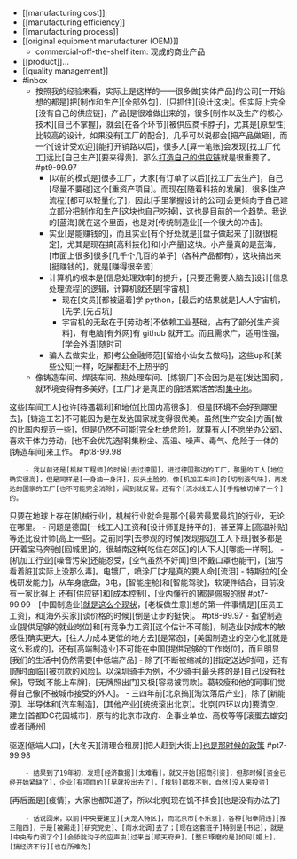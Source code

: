 - [[manufacturing cost]];
- [[manufacturing efficiency]]
- [[manufacturing process]]
- [[original equipment manufacturer (OEM)]]
    - commercial-off-the-shelf item: 现成的商业产品
- [[product]]...
- [[quality management]]
- #inbox
    - 按照我的经验来看，实际上是这样的——很多做[实体产品]的公司[一开始想的都是]把[制作和生产][全部外包]，[只抓住][设计这块]。但实际上完全[没有自己的供应链]，产品[是很难做出来的]，很多[制作以及生产的核心技术][自己不掌握]，就会[在各个环节][被供应商卡脖子]，尤其是[原型性]比较高的设计，如果没有[工厂的配合]，几乎可以说都会[把产品做砸]，而一个[设计受欢迎][能打开销路以后]，很多人[算一笔账]会发现[找工厂代工]远比[自己生产][要来得贵]。那么[打造自己的供应链](https://bbs.saraba1st.com/2b/thread-2028064-2-1.html)就是很重要了。 #pt9-99.97
        - [以前的模式是]很多工厂，大家[有订单了以后][找工厂去生产]，自己[尽量不要碰]这个[重资产项目]。而现在[随着科技的发展]，很多[生产流程][都可以轻量化了]，因此[手里掌握设计的公司]会更倾向于自己建立部分把制作和生产[这块也自己吃掉]，这也是目前的一个趋势。我说的[蓝海]就在这个里面，也是对[传统制造业][一个很大的冲击]。
        - 实业[是能赚钱的]，而且实业[有个好处就是][盘子做起来了][就很稳定]，尤其是现在搞[高科技化]和[小产量]这块。小产量真的是蓝海，[市面上很多]很多[几千个几百的单子]（各种产品都有），这块搞出来[挺赚钱的]，就是[赚得很辛苦]
        - 计算机的根本是[信息处理效率]的提升，[只要还需要人脑去]设计[信息处理流程]的逻辑，计算机就还是[宇宙机]
            - 现在[文员][都被逼着]学 python，[最后的结果就是]人人宇宙机，[先学][先占坑]
            - 宇宙机的无敌在于[劳动者]不依赖工业基础，占有了部分[生产资料]，有电脑[有外网]有 github 就开工。而且需求广，适用性强，[学会外语]随时可
        - 骗人去做实业，那[考公金融师范][留给小仙女去做吗]，这些up和[某些公知]一样，吃屎都赶不上热乎的
    - 像铸造车间、焊装车间、热处理车间、[炼钢厂]不会因为是在[发达国家]，就环境变得有多美好。[工厂]才是真正的[脏活累活苦活][集中地](https://www.zhihu.com/question/338599904/answer/2068873867)。

这些[车间工人]也许[待遇福利]和地位[比国内高很多]，但是[环境不会好到哪里去]，[铸造工艺]不可能因为是在发达国家就变得很优美。虽然[生产安全]方面[做的比国内规范一些]，但是仍然不可能[完全杜绝危险]。就算有人[不愿坐办公室]、喜欢干体力劳动，[也不会优先选择]集粉尘、高温、噪声、毒气、危险于一体的[铸造车间]来工作。 #pt8-99.98


        - 我以前还是[机械工程师]的时候[去过德国]，进过德国那边的工厂，那里的工人[地位确实很高]，但是同样是[一身油一身汗]，灰头土脸的，像[机加工车间]的[切削液气味]，再发达的国家的工厂[也不可能完全消除]，闻到就反胃。还有个[流水线工人][手指被切掉了一个]的。

只要在地球上存在[机械行业]，机械行业就会是那个[最苦最累最坑]的行业，无论在哪里。
        - 问题是德国[一线工人]工资和[设计师][是持平的]，甚至算上[高温补贴]等还比设计师[高上一些]。之前同学[去参观的时候]发现那边[工人下班]很多都是[开着宝马奔驰][回城里]的，很越南这种[吃住在郊区]的[人下人][哪能一样啊]。
        - [机加工行业][噪音污染]还能忍受，[空气虽然不好闻]但[不戴口罩也能干]，[油污看着脏][实际上没那么毒]。电镀厂，喷涂厂[才是真的要人命][流泪]
    - 特斯拉的[全栈研发能力]，从车身底盘，3电，[智能座舱]和[智能驾驶]，软硬件结合，目前没有一家比得上
还有[供应链]和[成本控制]，[业内懂行的][都是佩服的很](https://bbs.saraba1st.com/2b/thread-2019369-4-1.html) #pt7-99.99
    - [中国制造业][就是这么个现状](https://bbs.saraba1st.com/2b/thread-2019221-1-1.html)，[老板做生意][想的第一件事情是][压员工工资]，和[海外买家][谈价格的时候][倒是让步的挺快]。 #pt8-99.97
        - 指望制造业[提供足够的就业岗位]和[有竞争力工资][这个估计不可能]，制造业[对成本的敏感性]确实更大，[往人力成本更低的地方去][是常态]，[美国制造业的空心化][就是这么形成的]，还有[高端制造业]不可能在中国[提供足够的工作岗位]，而且明显[我们的生活中]仍然需要[中低端产品]
        - 除了[不断被缩减的][指定送达时间]，还有[随时面临][被罚款的风险]。以深圳骑手为例，不少骑手[最头疼的是]自己[没有社保]，导致[不能上车牌]，[无牌照出门]又极[容易被罚款]。葛较瘦和他的同事们觉得自己像[不被城市接受的外人]。
    - 三四年前[北京搞][淘汰落后产业]，除了[新能源]、半导体和[汽车制造]，[其他产业][统统滚出北京]。北京[四环以内]要清空，建立[首都DC花园城市]，原有的北京市政府、企事业单位、高校等等[滚蛋去雄安]或者[通州]

驱逐[低端人口]，[大冬天][清理合租房][把人赶到大街上][也是那时候的政策](https://bbs.saraba1st.com/2b/thread-2039731-2-1.html) #pt7-99.98


        - 结果到了19年初，发现[经济数据][太难看]，就又开始[招商引资]，但那时候[资金已经开始紧缺了]，企业[有项目的][早就投出去了]，[找钱]都找不到，自然[没人来投资]

[再后面是][疫情]，大家也都知道了，所以北京[现在饥不择食][也是没有办法了]


        - 话说回来，以前[中央要建立][天龙人特区]，而北京市[不乐意]，各种[阳奉阴违][推三阻四]，于是[被踢走][研究党史]、[南水北调]去了；[现在这套班子]特别是[书记]，就是[中央专门调了个][会舔腚沟子的应声虫]过来当[顺天府尹]，[整日琢磨的是]如何[媚上]，[搞经济不行][也在所难免]

